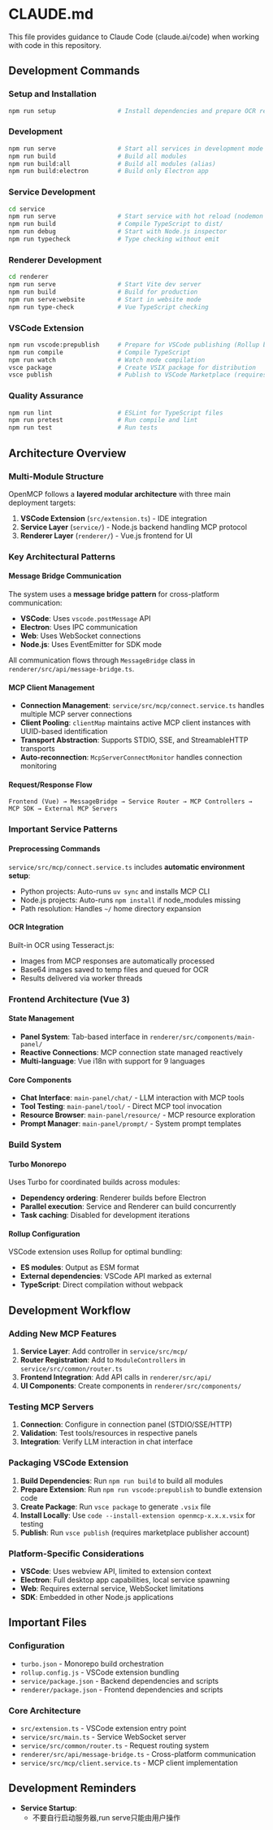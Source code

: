 # CLAUDE.md

This file provides guidance to Claude Code (claude.ai/code) when working with code in this repository.

## Development Commands

### Setup and Installation
```bash
npm run setup                 # Install dependencies and prepare OCR resources
```

### Development
```bash
npm run serve                 # Start all services in development mode (uses Turbo)
npm run build                 # Build all modules
npm run build:all             # Build all modules (alias)
npm run build:electron        # Build only Electron app
```

### Service Development
```bash
cd service
npm run serve                 # Start service with hot reload (nodemon + tsx)
npm run build                 # Compile TypeScript to dist/
npm run debug                 # Start with Node.js inspector
npm run typecheck             # Type checking without emit
```

### Renderer Development
```bash
cd renderer
npm run serve                 # Start Vite dev server
npm run build                 # Build for production
npm run serve:website         # Start in website mode
npm run type-check            # Vue TypeScript checking
```

### VSCode Extension
```bash
npm run vscode:prepublish     # Prepare for VSCode publishing (Rollup build)
npm run compile               # Compile TypeScript
npm run watch                 # Watch mode compilation
vsce package                  # Create VSIX package for distribution
vsce publish                  # Publish to VSCode Marketplace (requires auth)
```

### Quality Assurance
```bash
npm run lint                  # ESLint for TypeScript files
npm run pretest               # Run compile and lint
npm run test                  # Run tests
```

## Architecture Overview

### Multi-Module Structure
OpenMCP follows a **layered modular architecture** with three main deployment targets:

1. **VSCode Extension** (`src/extension.ts`) - IDE integration
2. **Service Layer** (`service/`) - Node.js backend handling MCP protocol
3. **Renderer Layer** (`renderer/`) - Vue.js frontend for UI

### Key Architectural Patterns

#### Message Bridge Communication
The system uses a **message bridge pattern** for cross-platform communication:
- **VSCode**: Uses `vscode.postMessage` API
- **Electron**: Uses IPC communication
- **Web**: Uses WebSocket connections
- **Node.js**: Uses EventEmitter for SDK mode

All communication flows through `MessageBridge` class in `renderer/src/api/message-bridge.ts`.

#### MCP Client Management
- **Connection Management**: `service/src/mcp/connect.service.ts` handles multiple MCP server connections
- **Client Pooling**: `clientMap` maintains active MCP client instances with UUID-based identification
- **Transport Abstraction**: Supports STDIO, SSE, and StreamableHTTP transports
- **Auto-reconnection**: `McpServerConnectMonitor` handles connection monitoring

#### Request/Response Flow
```
Frontend (Vue) → MessageBridge → Service Router → MCP Controllers → MCP SDK → External MCP Servers
```

### Important Service Patterns

#### Preprocessing Commands
`service/src/mcp/connect.service.ts` includes **automatic environment setup**:
- Python projects: Auto-runs `uv sync` and installs MCP CLI
- Node.js projects: Auto-runs `npm install` if node_modules missing
- Path resolution: Handles `~/` home directory expansion

#### OCR Integration
Built-in OCR using Tesseract.js:
- Images from MCP responses are automatically processed
- Base64 images saved to temp files and queued for OCR
- Results delivered via worker threads

### Frontend Architecture (Vue 3)

#### State Management
- **Panel System**: Tab-based interface in `renderer/src/components/main-panel/`
- **Reactive Connections**: MCP connection state managed reactively
- **Multi-language**: Vue i18n with support for 9 languages

#### Core Components
- **Chat Interface**: `main-panel/chat/` - LLM interaction with MCP tools
- **Tool Testing**: `main-panel/tool/` - Direct MCP tool invocation
- **Resource Browser**: `main-panel/resource/` - MCP resource exploration
- **Prompt Manager**: `main-panel/prompt/` - System prompt templates

### Build System

#### Turbo Monorepo
Uses Turbo for coordinated builds across modules:
- **Dependency ordering**: Renderer builds before Electron
- **Parallel execution**: Service and Renderer can build concurrently
- **Task caching**: Disabled for development iterations

#### Rollup Configuration
VSCode extension uses Rollup for optimal bundling:
- **ES modules**: Output as ESM format
- **External dependencies**: VSCode API marked as external
- **TypeScript**: Direct compilation without webpack

## Development Workflow

### Adding New MCP Features
1. **Service Layer**: Add controller in `service/src/mcp/`
2. **Router Registration**: Add to `ModuleControllers` in `service/src/common/router.ts`
3. **Frontend Integration**: Add API calls in `renderer/src/api/`
4. **UI Components**: Create components in `renderer/src/components/`

### Testing MCP Servers
1. **Connection**: Configure in connection panel (STDIO/SSE/HTTP)
2. **Validation**: Test tools/resources in respective panels
3. **Integration**: Verify LLM interaction in chat interface

### Packaging VSCode Extension

1. **Build Dependencies**: Run `npm run build` to build all modules
2. **Prepare Extension**: Run `npm run vscode:prepublish` to bundle extension code
3. **Create Package**: Run `vsce package` to generate `.vsix` file
4. **Install Locally**: Use `code --install-extension openmcp-x.x.x.vsix` for testing
5. **Publish**: Run `vsce publish` (requires marketplace publisher account)

### Platform-Specific Considerations

- **VSCode**: Uses webview API, limited to extension context
- **Electron**: Full desktop app capabilities, local service spawning
- **Web**: Requires external service, WebSocket limitations
- **SDK**: Embedded in other Node.js applications

## Important Files

### Configuration

- `turbo.json` - Monorepo build orchestration
- `rollup.config.js` - VSCode extension bundling
- `service/package.json` - Backend dependencies and scripts
- `renderer/package.json` - Frontend dependencies and scripts

### Core Architecture

- `src/extension.ts` - VSCode extension entry point
- `service/src/main.ts` - Service WebSocket server
- `service/src/common/router.ts` - Request routing system
- `renderer/src/api/message-bridge.ts` - Cross-platform communication
- `service/src/mcp/client.service.ts` - MCP client implementation

## Development Reminders

- **Service Startup**: 
  - 不要自行启动服务器,run serve只能由用户操作